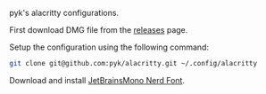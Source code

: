 pyk's alacritty configurations.

First download DMG file from the [releases](https://github.com/alacritty/alacritty/releases) page.

Setup the configuration using the following command:

```sh
git clone git@github.com:pyk/alacritty.git ~/.config/alacritty
```

Download and install [JetBrainsMono Nerd
Font](https://www.nerdfonts.com/font-downloads).
